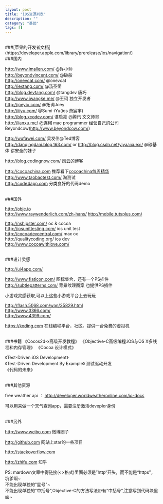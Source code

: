 ```yaml
---
layout: post
title: "iOS资源列表"
description: ""
category: "基础"
tags: []
---
```



<br/>
###[苹果的开发者文档](https://developer.apple.com/library/prerelease/ios/navigation/) 

<br/>
###国内

<http://www.imallen.com/>     @许小帅    
<http://beyondvincent.com/>    @破船    
<http://onevcat.com/>       @onevcat     
<http://lextang.com/>        @汤圣罡       
<http://blog.devtang.com/>     @tangdev 唐巧  
<http://www.iwangke.me/>    @王珂  独立开发者  
<http://joeyio.com/>           @拓词Joey  
<http://iiiyu.com/>           @Sumi-iYu(ios 萧宸宇)    
<http://blog.xcodev.com/>  谌启亮 @腾讯 文文师哥  
<http://lianxu.me/>      @连栩 mac programmer 经营自己的公司Beyondcow(<http://www.beyondcow.com/>) 

<http://wufawei.com/>       吴发伟@Ted博客  
<http://danqingdani.blog.163.com/> or <http://blog.csdn.net/yiyaaixuexi/>     @碳基体  讲安全的妹子

http://blog.codingnow.com/  风云的博客

<http://cocoachina.com> 推荐看下[cocoachina每周精华](http://www.cocoachina.com/special/jinghua/)   
<http://www.taobaotest.com/>   淘测试  
<http://code4app.com>   分类良好的代码demo 


<br/>
###国外

<http://objc.io>   
<http://www.raywenderlich.com/zh-hans/> 
<http://mobile.tutsplus.com/>
 
<http://nshipster.com/>  oc & cocoa  
<http://iosunittesting.com/>  ios unit test   
<http://cocoadevcentral.com/>  max ox     
<http://qualitycoding.org/>  ios dev   
<http://www.cocoawithlove.com/>  



<br/>
###设计灵感

<http://ui4app.com/>

<http://www.flaticon.com/>    图标集合，还有一个PS插件   
<http://subtlepatterns.com/>   背景纹理图案  也提供PS插件


小游戏灵感获取,可以上这些小游戏平台上去玩玩

<http://flash.5068.com/wan/35829.html>  
<http://www.3366.com/>      
<http://www.4399.com/>    

https://koding.com  在线编程平台，社区。提供一台免费的虚拟机

<br/>
###书籍
《Cocos2d-x高级开发教程》    
《Objective-C高级编程:iOS与OS X多线程和内存管理》  
《Cocoa 设计模式》    

《Test-Driven iOS Development》  
《Test-Driven Development By Example》 测试驱动开发  
《代码的未来》  

<br/>
###其他资源

free weather api ： <http://developer.worldweatheronline.com/io-docs>   

可以用来做一个天气查询app，需要注册激活deveplor身份


<br/>
###另外

<http://www.weibo.com>  微博圈子

<http://github.com> 网站上star的一些项目

<http://stackoverflow.com>    

<http://zhifu.com>  知乎


PS: mardown文章中得链接(<>格式)里面必须是”http“开头，而不能是“https”，坑爹啊~  
不能出现单独的"星号"~  
不能出现单独的"中括号”,Objective-C的方法写法带有"中括号",注意写到代码块里面~  


